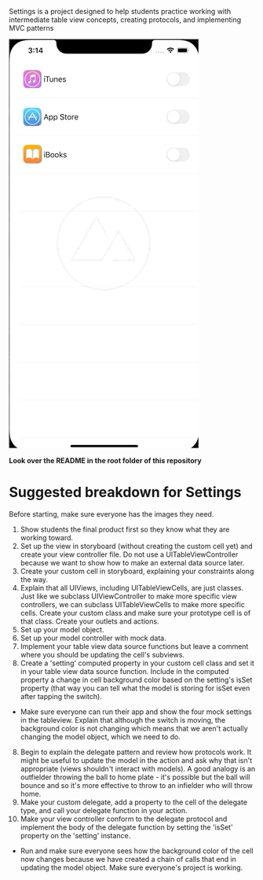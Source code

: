Settings is a project designed to help students practice working with intermediate table view concepts, creating protocols, and implementing MVC patterns

![](SettingsAppGif.gif)

**Look over the README in the root folder of this repository**

# Suggested breakdown for Settings

Before starting, make sure everyone has the images they need.

1. Show students the final product first so they know what they are working toward.
1. Set up the view in storyboard (without creating the custom cell yet) and create your view controller file. Do not use a UITableViewController because we want to show how to make an external data source later.
2. Create your custom cell in storyboard, explaining your constraints along the way.
3. Explain that all UIViews, including UITableViewCells, are just classes. Just like we subclass UIViewController to make more specific view controllers, we can subclass UITableViewCells to make more specific cells. Create your custom class and make sure your prototype cell is of that class. Create your outlets and actions.
4. Set up your model object.
5. Set up your model controller with mock data.
6. Implement your table view data source functions but leave a comment where you should be updating the cell's subviews.
7. Create a 'setting' computed property in your custom cell class and set it in your table view data source function. Include in the computed property a change in cell background color based on the setting's isSet property (that way you can tell what the model is storing for isSet even after tapping the switch).
  * Make sure everyone can run their app and show the four mock settings in the tableview. Explain that although the switch is moving, the background color is not changing which means that we aren't actually changing the model object, which we need to do.
8. Begin to explain the delegate pattern and review how protocols work. It might be useful to update the model in the action and ask why that isn't appropriate (views shouldn't interact with models). A good analogy is an outfielder throwing the ball to home plate - it's possible but the ball will bounce and so it's more effective to throw to an infielder who will throw home.
9. Make your custom delegate, add a property to the cell of the delegate type, and call your delegate function in your action.
10. Make your view controller conform to the delegate protocol and implement the body of the delegate function by setting the 'isSet' property on the 'setting' instance.
  * Run and make sure everyone sees how the background color of the cell now changes because we have created a chain of calls that end in updating the model object. Make sure everyone's project is working.
